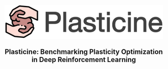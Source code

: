 <div align=center>
<p align="center"><img align="center" width="500px" src="assets/logo.png"></p>

## Plasticine: Benchmarking Plasticity Optimization in Deep Reinforcement Learning

</div>